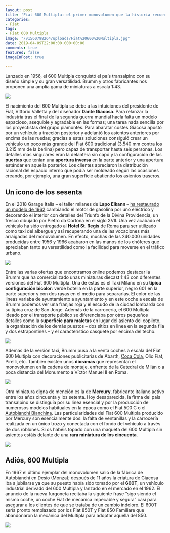 ```yaml
---
layout: post
title: 'Fiat 600 Multipla: el primer monovolumen que la historia recuerde'
categories:
- Fiat
tags:
- Fiat 600 Multipla
image: "/v1560798264/uploads/Fiat%20600%20Multipla.jpg"
date: 2019-04-09T22:00:00.000+00:00
comments: true
featured: false
imageInPost: true

---
```

Lanzado en 1956, el 600 Multipla conquistó el país transalpino con su diseño simple y su gran versatilidad. Brumm y otros fabricantes nos proponen una amplia gama de miniaturas a escala 1:43.

<img src="https://images-na.ssl-images-amazon.com/images/I/41Gfjq1r%2BRL.jpg" class="responsive-img center">

El nacimiento del 600 Multipla se debe a las intuiciones del presidente de Fiat, Vittorio Valletta y del diseñador **Dante Giacosa**. Para relanzar la industria tras el final de la segunda guerra mundial hacía falta un modelo espacioso, asequible y agradable en las formas; una tarea nada sencilla por los proyectistas del grupo piamontés. Para abaratar costes Giacosa apostó por un vehículo a tracción posterior y adelantó los asientos anteriores por encima de las ruedas; gracias a estas soluciones consiguió crear un vehículo un poco más grande del Fiat 600 tradicional (3.540 mm contra los 3.215 mm de la berlina) pero capaz de transportar hasta seis personas. Los detalles más singulares eran la delantera sin capó y la configuración de las **puertas** que tenían una **apertura inversa** en la parte anterior y una apertura estándar en aquella posterior. Los clientes apreciaron la distribución racional del espacio interno que podía ser moldeado según las ocasiones creando, por ejemplo, una gran superficie abatiendo los asientos traseros.

## Un icono de los sesenta

En el 2018 Garage Italia – el taller milanes de **Lapo Elkann** – [ha restaurado un modelo de 1962](https://www.ilfattoquotidiano.it/2018/11/13/fiat-600-multipla-lapo-elkann-la-elettrizza-e-la-veste-di-barocco-foto/4759910/ "Fiat 600 Multipla Garage Italia") cambiando el motor de gasolina por uno eléctrico y decorando el interior con detalles del Triunfo de la Divina Providencia, un fresco dibujado por Pietro da Cortona en el siglo XVII. Una vez acabado el vehículo ha sido entregado al **Hotel St. Regis** de Roma para ser utilizado como taxi del albergue y así recuperando una de las vocaciones más arraigadas del monovolumen. En efecto, muchas de las  240.000 unidades producidas entre 1956 y 1966 acabaron en las manos de los chóferes que apreciaban tanto su versatilidad como la facilidad para moverse en el tráfico urbano.

<img src="https://images-na.ssl-images-amazon.com/images/I/41AAPY7RgCL.jpg" class="responsive-img center">

Entre las varias ofertas que encontramos online podemos destacar la Brumm que ha comercializado unas miniaturas diecast 1:43 con diferentes versiones del Fiat 600 Multipla. Una de estas es el Taxi Milano en su **típica configuración bicolor**: verde botella en la parte superior, negro 601 en la parte superior y con dos rayas en el medio para separarlas. El color de las lineas variaba de ayuntamiento a ayuntamiento y en este coche a escala de Brumm podemos ver una franjas roja y el escudo de la ciudad lombarda con su típica cruz de San Jorge. Además de la carrocería, el 600 Multipla ideado por el transporte público se diferenciaba por otros pequeños detalles como la **superficie para maletas** en lugar del asiento del copiloto, la organización de los demás puestos – dos sitios en linea en la segunda fila y dos estrapontines – y el característico casquete por encima del techo.

<img src="https://images-na.ssl-images-amazon.com/images/I/41ZDqMseBdL.jpg" class="responsive-img center">

Además de la versión taxi, Brumm puso a la venta coches a escala del Fiat 600 Multipla con decoraciones publicitarias de Abarth, [Coca Cola](https://www.amazon.es/BRUMM-BM0482-FIAT-MULTIPLA-OLIMPIADI/dp/B007IZ2C4M/ref=sr_1_19?__mk_es_ES=%C3%85M%C3%85%C5%BD%C3%95%C3%91&keywords=fiat+600+multipla&qid=1554904573&s=toys&sr=1-19 "Fiat 600 Multipla Coca Cola"), Olio Fiat, Pirelli, etc. También existen unos **dioramas** que representan el monovolumen en la cadena de montaje, enfrente de la Catedral de Milán o a poca distancia del Monumento a Víctor Manuel II en Roma.

![](/v1561050637/uploads/Fiat_600_Multipla_Mercury_1.jpg)

Otra miniatura digna de mención es la de **Mercury**, fabricante italiano activo entre los años cincuenta y los setenta. Hoy desaparecida, la firma del país transalpino se distinguía por su linea esencial y por la producción de numerosos modelos habituales en la época como el Fiat 500 C o el [Autobianchi Bianchina](https://www.amazon.es/MODEL-KS43022021-AUTOBIANCHI-BIANCHINA-BERLINA/dp/B01MR6WSYS/ref=sr_1_7?__mk_es_ES=%C3%85M%C3%85%C5%BD%C3%95%C3%91&keywords=bianchina&qid=1561050807&s=toys&sr=1-7 "Autobianchi Bianchina 1:43 Kess Models"). Las particularidades del Fiat 600 Multipla producido por Mercury son esencialmente dos: la falta de ventanillas y la carrocería realizada en un único trozo y conectada con el fondo del vehículo a través de dos roblones. Si os habéis topado con una maqueta del 600 Multipla sin asientos estáis delante de una **rara miniatura de los cincuenta**.

![](/v1561050774/uploads/Fiat_600_Multipla_Mercury_2.jpg)

## Adiós, 600 Multipla

En 1967 el último ejemplar del monovolumen salió de la fábrica de Autobianchi en Desio (Monza); después de 11 años la criatura de Giacosa iba a jubilarse ya que su puesto había sido tomado por el **600T**, un vehículo industrial derivado del 600 Multipla y lanzado en el mercado en el 1962. El anuncio de la nueva furgoneta recitaba la siguiente frase “sigo siendo el mismo coche, un coche Fiat de mecánica impecable y segura” casi para asegurar a los clientes de que se trataba de un cambio indoloro. El 600T sería pronto remplazado por los Fiat 850T y Fiat 850 Familiare que abandonaron la mecánica del Multipla para adoptar aquella del 850.

<img src="https://images-na.ssl-images-amazon.com/images/I/61pl9QEB%2BjL._SL1250_.jpg" class="responsive-img center">
